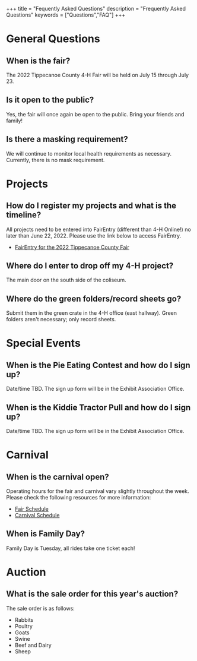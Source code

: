 +++
title = "Fequently Asked Questions"
description = "Frequently Asked Questions"
keywords = ["Questions","FAQ"]
+++

# General Questions

## When is the fair?

The 2022 Tippecanoe County 4-H Fair will be held on July 15 through July 23.

## Is it open to the public?

Yes, the fair will once again be open to the public. Bring your friends and family!

## Is there a masking requirement?

We will continue to monitor local health requirements as necessary. Currently, there is no mask requirement.

# Projects

## How do I register my projects and what is the timeline?

All projects need to be entered into FairEntry (different than 4-H Online!) no later than June 22, 2022. Please use the link below to access FairEntry.

* [FairEntry for the 2022 Tippecanoe County Fair](https://fairentry.com/Fair/SignIn/16398)

## Where do I enter to drop off my 4-H project?

The main door on the south side of the coliseum.

## Where do the green folders/record sheets go?

Submit them in the green crate in the 4-H office (east hallway). Green folders aren't necessary; only record sheets.

# Special Events

## When is the Pie Eating Contest and how do I sign up?

Date/time TBD. The sign up form will be in the Exhibit Association Office.

## When is the Kiddie Tractor Pull and how do I sign up?

Date/time TBD. The sign up form will be in the Exhibit Association Office.

# Carnival

## When is the carnival open?

Operating hours for the fair and carnival vary slightly throughout the week. Please check the following resources for more information:
* [Fair Schedule](/2022/schedule)
* [Carnival Schedule](/2022/carnival)

## When is Family Day?

Family Day is Tuesday, all rides take one ticket each!

# Auction

## What is the sale order for this year's auction?

The sale order is as follows:
* Rabbits
* Poultry
* Goats
* Swine
* Beef and Dairy
* Sheep
